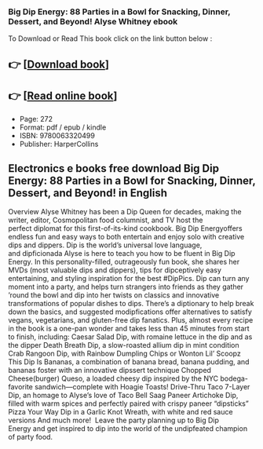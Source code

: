 ### Big Dip Energy: 88 Parties in a Bowl for Snacking, Dinner, Dessert, and Beyond! Alyse Whitney ebook

To Download or Read This book click on the link button below :

## 👉  [**[Download book](http://ebooksharez.info/download.php?group=book&from=github.com&id=706730&lnk=1060 "Download book")**]

## 👉  [**[Read online book](http://ebooksharez.info/download.php?group=book&from=github.com&id=706730&lnk=1060 "Read online book")**]


* Page: 272
* Format: pdf / epub / kindle
* ISBN: 9780063320499
* Publisher: HarperCollins



## Electronics e books free download Big Dip Energy: 88 Parties in a Bowl for Snacking, Dinner, Dessert, and Beyond! in English


Overview
Alyse Whitney has been a Dip Queen for decades, making the writer, editor, Cosmopolitan food columnist, and TV host the perfect diplomat for this first-of-its-kind cookbook. Big Dip Energyoffers endless fun and easy ways to both entertain and enjoy solo with creative dips and dippers. Dip is the world’s universal love language, and dipficionada Alyse is here to teach you how to be fluent in Big Dip Energy. In this personality-filled, outrageously fun book, she shares her MVDs (most valuable dips and dippers), tips for dipceptively easy entertaining, and styling inspiration for the best #DipPics. Dip can turn any moment into a party, and helps turn strangers into friends as they gather ’round the bowl and dip into her twists on classics and innovative transformations of popular dishes to dips. There’s a diptionary to help break down the basics, and suggested modipfications offer alternatives to satisfy vegans, vegetarians, and gluten-free dip fanatics. Plus, almost every recipe in the book is a one-pan wonder and takes less than 45 minutes from start to finish, including: Caesar Salad Dip, with romaine lettuce in the dip and as the dipper Death Breath Dip, a slow-roasted allium dip in mint condition Crab Rangoon Dip, with Rainbow Dumpling Chips or Wonton Lil’ Scoopz This Dip Is Bananas, a combination of banana bread, banana pudding, and bananas foster with an innovative dipssert technique Chopped Cheese(burger) Queso, a loaded cheesy dip inspired by the NYC bodega-favorite sandwich—complete with Hoagie Toasts! Drive-Thru Taco 7-Layer Dip, an homage to Alyse’s love of Taco Bell Saag Paneer Artichoke Dip, filled with warm spices and perfectly paired with crispy paneer “dipsticks” Pizza Your Way Dip in a Garlic Knot Wreath, with white and red sauce versions And much more!  Leave the party planning up to Big Dip Energy and get inspired to dip into the world of the undipfeated champion of party food.



